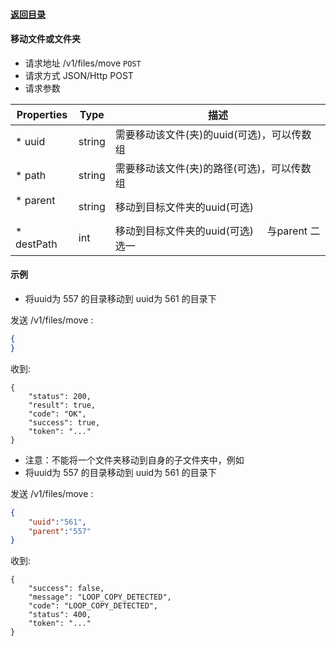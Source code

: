 #### [返回目录](../../)

#### 移动文件或文件夹

* 请求地址 /v1/files/move ```POST```
* 请求方式 JSON/Http POST
* 请求参数

| Properties     |  Type  | 描述                                                  |
|----------------|--------|------------------------------------------------------|
| * uuid         | string | 需要移动该文件(夹)的uuid(可选)，可以传数组                  |
| * path         | string | 需要移动该文件(夹)的路径(可选)，可以传数组                  |
| * parent       | string | 移动到目标文件夹的uuid(可选)                             |
| * destPath     | int    | 移动到目标文件夹的uuid(可选)     与parent 二选一           |



#### 示例

* 将uuid为 557 的目录移动到 uuid为 561 的目录下

发送 /v1/files/move :
```json
{
}
```
收到:
```
{
    "status": 200,
    "result": true,
    "code": "OK",
    "success": true,
    "token": "..."
}
```

* 注意：不能将一个文件夹移动到自身的子文件夹中，例如
* 将uuid为 557 的目录移动到 uuid为 561 的目录下

发送 /v1/files/move :
```json
{
	"uuid":"561",
	"parent":"557"
}
```
收到:
```
{
    "success": false,
    "message": "LOOP_COPY_DETECTED",
    "code": "LOOP_COPY_DETECTED",
    "status": 400,
    "token": "..."
}
```
